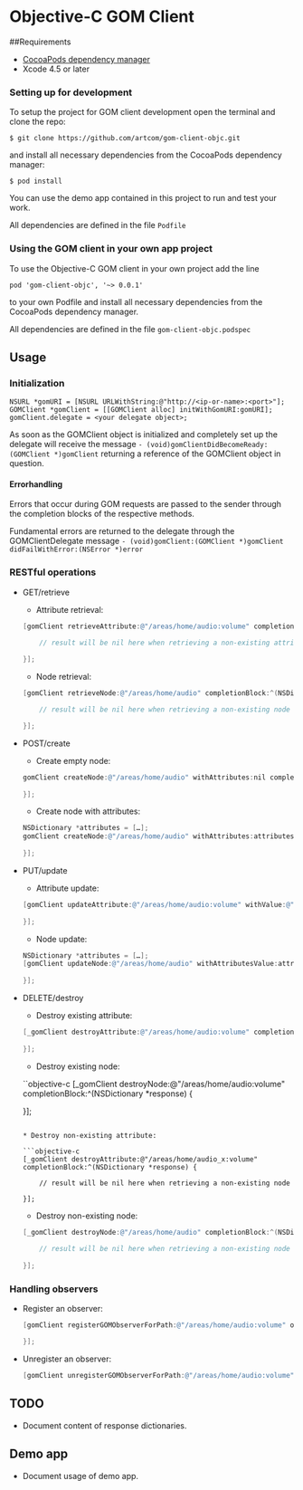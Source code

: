 # Objective-C GOM Client

##Requirements
 * [CocoaPods dependency manager](http://cocoapods.org)
 * Xcode 4.5 or later

### Setting up for development

To setup the project for GOM client development open the terminal and clone the repo:

```$ git clone https://github.com/artcom/gom-client-objc.git```

and install all necessary dependencies from the CocoaPods dependency manager:

```$ pod install```

You can use the demo app contained in this project to run and test your work.

All dependencies are defined in the file `Podfile`

### Using the GOM client in your own app project 

To use the Objective-C GOM client in your own project add the line

```pod 'gom-client-objc', '~> 0.0.1'```
 
to your own Podfile and install all necessary dependencies from the CocoaPods dependency manager.

All dependencies are defined in the file ```gom-client-objc.podspec```

## Usage

### Initialization
```
NSURL *gomURI = [NSURL URLWithString:@"http://<ip-or-name>:<port>"];
GOMClient *gomClient = [[GOMClient alloc] initWithGomURI:gomURI];
gomClient.delegate = <your delegate object>;
```
As soon as the GOMClient object is initialized and completely set up the delegate will receive the message ```- (void)gomClientDidBecomeReady:(GOMClient *)gomClient``` returning a reference of the GOMClient object in question.

#### Errorhandling
Errors that occur during GOM requests are passed to the sender through the completion blocks of the respective methods.

Fundamental errors are returned to the delegate through the GOMClientDelegate message ```- (void)gomClient:(GOMClient *)gomClient didFailWithError:(NSError *)error```

### RESTful operations

* GET/retrieve

    * Attribute retrieval:
    
    ```objective-c
    [gomClient retrieveAttribute:@"/areas/home/audio:volume" completionBlock:^(NSDictionary *result) {

        // result will be nil here when retrieving a non-existing attribute
        
    }];
    ```
    
    * Node retrieval:
  
    ```objective-c
    [gomClient retrieveNode:@"/areas/home/audio" completionBlock:^(NSDictionary *result) {
    
        // result will be nil here when retrieving a non-existing node

    }];

    ```

* POST/create
 
    * Create empty node:
    
    ```objective-c
    gomClient createNode:@"/areas/home/audio" withAttributes:nil completionBlock:^(NSDictionary *result) 
        
    }];
    ```

    * Create node with attributes:
    
    ```objective-c
    NSDictionary *attributes = […];
    gomClient createNode:@"/areas/home/audio" withAttributes:attributes completionBlock:^(NSDictionary *result) {
        
    }];
    ```
    
* PUT/update
 
    * Attribute update:
    
    ```objective-c
    [gomClient updateAttribute:@"/areas/home/audio:volume" withValue:@"50" completionBlock:^(NSDictionary *result) {
        
    }];
    ```
    
    * Node update:
    
    ```objective-c
    NSDictionary *attributes = […];
    [gomClient updateNode:@"/areas/home/audio" withAttributesValue:attributes completionBlock:^(NSDictionary *result) {
        
    }];
    ```

* DELETE/destroy

    * Destroy existing attribute:
    
    ```objective-c
    [_gomClient destroyAttribute:@"/areas/home/audio:volume" completionBlock:^(NSDictionary *response) {
        
    }];
    ```
    
    * Destroy existing node:
    
    ``objective-c
    [_gomClient destroyNode:@"/areas/home/audio:volume" completionBlock:^(NSDictionary *response) {
        
    }];
    ```
    
    * Destroy non-existing attribute:
    
    ```objective-c
    [_gomClient destroyAttribute:@"/areas/home/audio_x:volume" completionBlock:^(NSDictionary *response) {
        
        // result will be nil here when retrieving a non-existing node
        
    }];
    ```
    
    * Destroy non-existing node:
    
    ```objective-c
    [_gomClient destroyNode:@"/areas/home/audio" completionBlock:^(NSDictionary *response) {
        
        // result will be nil here when retrieving a non-existing node
        
    }];
    ```

### Handling observers

* Register an observer:

    ```objective-c
    [gomClient registerGOMObserverForPath:@"/areas/home/audio:volume" options:nil clientCallback:^(NSDictionary *dict) {    

    }];
    ```

* Unregister an observer:

    ```objective-c
    [gomClient unregisterGOMObserverForPath:@"/areas/home/audio:volume" options:nil];
    ```

## TODO

* Document content of response dictionaries.

## Demo app



* Document usage of demo app.